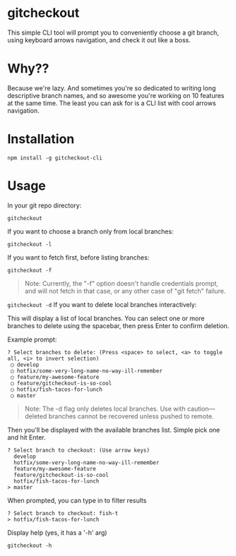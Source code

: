 # gitcheckout

This simple CLI tool will prompt you to conveniently choose a git branch, using keyboard arrows navigation, and check it out like a boss.

# Why??
Because we're lazy.
And sometimes you're so dedicated to writing long descriptive branch names, and so awesome you're working on 10 features at the same time. The least you can ask for is a CLI list with cool arrows navigation.

# Installation
`npm install -g gitcheckout-cli`

# Usage
In your git repo directory:

`gitcheckout`

If you want to choose a branch only from local branches:

`gitcheckout -l`

If you want to fetch first, before listing branches:

`gitcheckout -f`
> Note: Currently, the "-f" option doesn't handle credentials prompt, and will not fetch in that case, or any other case of "git fetch" failure.

`gitcheckout -d`
If you want to delete local branches interactively:

This will display a list of local branches. You can select one or more branches to delete using the spacebar, then press Enter to confirm deletion.

Example prompt:

```
? Select branches to delete: (Press <space> to select, <a> to toggle all, <i> to invert selection)
 ◯ develop
 ◯ hotfix/some-very-long-name-no-way-ill-remember
 ◯ feature/my-awesome-feature
 ◯ feature/gitcheckout-is-so-cool
 ◯ hotfix/fish-tacos-for-lunch
 ◯ master
```

> Note: The -d flag only deletes local branches. Use with caution—deleted branches cannot be recovered unless pushed to remote.

Then you'll be displayed with the available branches list. Simple pick one and hit Enter.
```
? Select branch to checkout: (Use arrow keys)
  develop
  hotfix/some-very-long-name-no-way-ill-remember
  feature/my-awesome-feature
  feature/gitcheckout-is-so-cool
  hotfix/fish-tacos-for-lunch
> master
```

When prompted, you can type in to filter results
```
? Select branch to checkout: fish-t
> hotfix/fish-tacos-for-lunch
```

Display help (yes, it has a '-h' arg)

`gitcheckout -h`


